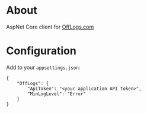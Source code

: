 ﻿# About

AspNet Core client for [OffLogs.com](https://offlogs.com)

# Configuration

Add to your `appsettings.json`:

```
{
	"OffLogs": {
		"ApiToken": "<your application API token>",
		"MinLogLevel": "Error"
	}
}
```